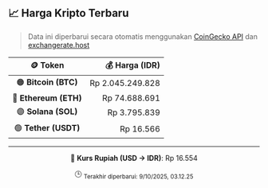 

<!-- HARGA_KRIPTO -->
## 📈 Harga Kripto Terbaru

> Data ini diperbarui secara otomatis menggunakan [CoinGecko API](https://www.coingecko.com/) dan [exchangerate.host](https://exchangerate.host/)

<div align="center">

| 🪙 Token | 💰 Harga (IDR) |
|:------:|---------------:|
| 🟠 **Bitcoin (BTC)**   | Rp 2.045.249.828 |
| 🔵 **Ethereum (ETH)**  | Rp 74.688.691 |
| 🟣 **Solana (SOL)**    | Rp 3.795.839 |
| 🟢 **Tether (USDT)**   | Rp 16.566 |

---

💱 **Kurs Rupiah (USD → IDR)**: Rp 16.554

🕒 <sub>Terakhir diperbarui: 9/10/2025, 03.12.25</sub>

</div>
<!-- /HARGA_KRIPTO -->